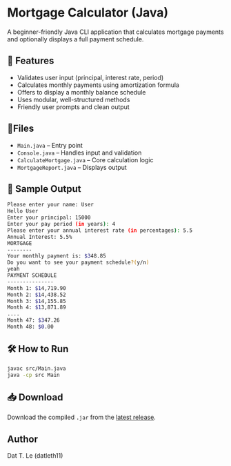 
# Mortgage Calculator (Java)

A beginner-friendly Java CLI application that calculates mortgage payments and optionally displays a full payment schedule.

## 🚀 Features

- Validates user input (principal, interest rate, period)
- Calculates monthly payments using amortization formula
- Offers to display a monthly balance schedule
- Uses modular, well-structured methods
- Friendly user prompts and clean output

## 📁Files
- `Main.java` – Entry point
- `Console.java` – Handles input and validation
- `CalculateMortgage.java` – Core calculation logic
- `MortgageReport.java` – Displays output

## 🧪 Sample Output
``` bash
Please enter your name: User
Hello User
Enter your principal: 15000
Enter your pay period (in years): 4
Please enter your annual interest rate (in percentages): 5.5
Annual Interest: 5.5%
MORTGAGE
--------
Your monthly payment is: $348.85
Do you want to see your payment schedule?(y/n) 
yeah
PAYMENT SCHEDULE
---------------
Month 1: $14,719.90
Month 2: $14,438.52
Month 3: $14,155.85
Month 4: $13,871.89
....
Month 47: $347.26
Month 48: $0.00
```

## 🛠️ How to Run

```bash
javac src/Main.java
java -cp src Main
```

## 📥 Download

Download the compiled `.jar` from the [latest release](https://github.com/yourusername/mortgage_calculator_final/releases).

## Author
Dat T. Le (datleth11)

